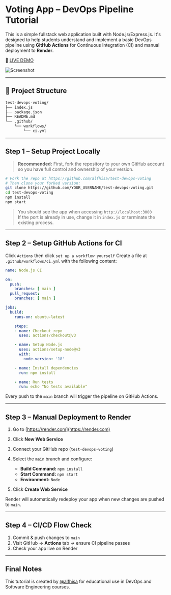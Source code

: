 # Voting App – DevOps Pipeline Tutorial

This is a simple fullstack web application built with Node.js/Express.js. It's designed to help students understand and implement a basic DevOps pipeline using **GitHub Actions** for Continuous Integration (CI) and manual deployment to **Render**.

🚀 [LIVE DEMO](https://voting-app-devops-tutorial.onrender.com)

![Screenshot](https://github.com/alfhisa/voting-app-devops-tutorial/raw/main/demo.png)

---

## 📁 Project Structure

```bash
test-devops-voting/
├── index.js
├── package.json
├── README.md
└── .github/
    └── workflows/
        └── ci.yml
```

---

## Step 1 – Setup Project Locally

> **Recommended:** First, fork the repository to your own GitHub account so you have full control and ownership of your version.

```bash
# Fork the repo at https://github.com/alfhisa/test-devops-voting
# Then clone your forked version:
git clone https://github.com/YOUR_USERNAME/test-devops-voting.git
cd test-devops-voting
npm install
npm start
```

> You should see the app when accessing `http://localhost:3000`  
> If the port is already in use, change it in `index.js` or terminate the existing process.

---

## Step 2 – Setup GitHub Actions for CI

Click `Actions` then click `set up a workflow yourself`
Create a file at `.github/workflows/ci.yml` with the following content:

```yaml
name: Node.js CI

on:
  push:
    branches: [ main ]
  pull_request:
    branches: [ main ]

jobs:
  build:
    runs-on: ubuntu-latest

    steps:
    - name: Checkout repo
      uses: actions/checkout@v3

    - name: Setup Node.js
      uses: actions/setup-node@v3
      with:
        node-version: '18'

    - name: Install dependencies
      run: npm install

    - name: Run tests
      run: echo "No tests available"
```

Every push to the `main` branch will trigger the pipeline on GitHub Actions.

---

## Step 3 – Manual Deployment to Render

1. Go to [https://render.com](https://render.com)
2. Click **New Web Service**
3. Connect your GitHub repo (`test-devops-voting`)
4. Select the `main` branch and configure:

   - **Build Command:** `npm install`
   - **Start Command:** `npm start`
   - **Environment:** `Node`

5. Click **Create Web Service**

Render will automatically redeploy your app when new changes are pushed to `main`.

---

## Step 4 – CI/CD Flow Check

1. Commit & push changes to `main`
2. Visit GitHub → **Actions** tab → ensure CI pipeline passes
3. Check your app live on Render

---

## Final Notes

This tutorial is created by [@alfhisa](https://github.com/alfhisa) for educational use in DevOps and Software Engineering courses.
